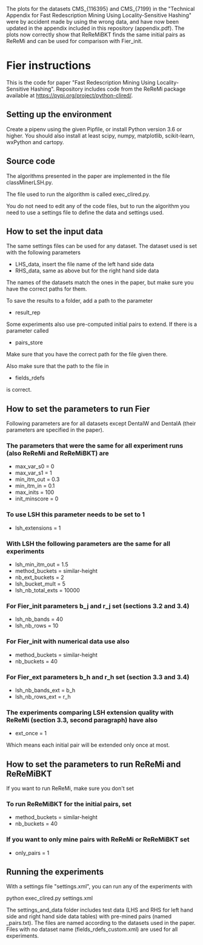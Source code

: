The plots for the datasets CMS_{116395} and CMS_{7199} in the "Technical Appendix for Fast Redescription Mining Using Locality-Sensitive Hashing" were by accident made by using the wrong data, and have now been updated in the appendix included in this repository (appendix.pdf). The plots now correctly show that ReReMiBKT finds the same initial pairs as ReReMi and can be used for comparison with Fier_init.

# Fier instructions

This is the code for paper "Fast Redescription Mining Using Locality-Sensitive Hashing". Repository includes code from the ReReMi package available at https://pypi.org/project/python-clired/.

## Setting up the environment 

Create a pipenv using the given Pipfile, or install Python version 3.6 or higher. You should also install at least scipy, numpy, matplotlib, scikit-learn, wxPython and cartopy.

## Source code

The algorithms presented in the paper are implemented in the file classMinerLSH.py. 

The file used to run the algorithm is called exec_clired.py.

You do not need to edit any of the code files, but to run the algorithm you need to use a settings file to define the data and settings used.

## How to set the input data

The same settings files can be used for any dataset. The dataset used is set with the following parameters 

* LHS_data, insert the file name of the left hand side data
* RHS_data, same as above but for the right hand side data

The names of the datasets match the ones in the paper, but make sure you have the correct paths for them.

To save the results to a folder, add a path to the parameter

* result_rep

Some experiments also use pre-computed initial pairs to extend. If there is a parameter called 

* pairs_store

Make sure that you have the correct path for the file given there.

Also make sure that the path to the file in 

* fields_rdefs

is correct.

## How to set the parameters to run Fier

Following parameters are for all datasets except DentalW and DentalA (their parameters are specified in the paper).

### The parameters that were the same for all experiment runs (also ReReMi and ReReMiBKT) are

* max_var_s0 = 0
* max_var_s1 = 1
* min_itm_out = 0.3
* min_itm_in = 0.1
* max_inits = 100
* init_minscore = 0

### To use LSH this parameter needs to be set to 1

* lsh_extensions = 1

### With LSH the following parameters are the same for all experiments

* lsh_min_itm_out = 1.5
* method_buckets = similar-height
* nb_ext_buckets = 2
* lsh_bucket_mult = 5
* lsh_nb_total_exts = 10000

### For Fier_init parameters b_j and r_j set (sections 3.2 and 3.4)

* lsh_nb_bands = 40
* lsh_nb_rows = 10

### For Fier_init with numerical data use also

* method_buckets = similar-height
* nb_buckets = 40

### For Fier_ext parameters b_h and r_h set (section 3.3 and 3.4)

* lsh_nb_bands_ext = b_h
* lsh_nb_rows_ext = r_h

### The experiments comparing LSH extension quality with ReReMi (section 3.3, second paragraph) have also

* ext_once = 1

Which means each initial pair will be extended only once at most.

## How to set the parameters to run ReReMi and ReReMiBKT

If you want to run ReReMi, make sure you don't set 
### To run ReReMiBKT for the initial pairs, set 

* method_buckets = similar-height
* nb_buckets = 40

### If you want to only mine pairs with ReReMi or ReReMiBKT set

* only_pairs = 1

## Running the experiments

With a settings file "settings.xml", you can run any of the experiments with

python exec_clired.py settings.xml

The settings_and_data folder includes test data (LHS and RHS for left hand side and right hand side data tables) with pre-mined pairs (named _pairs.txt). The files are named according to the datasets used in the paper. Files with no dataset name (fields_rdefs_custom.xml) are used for all experiments. 
